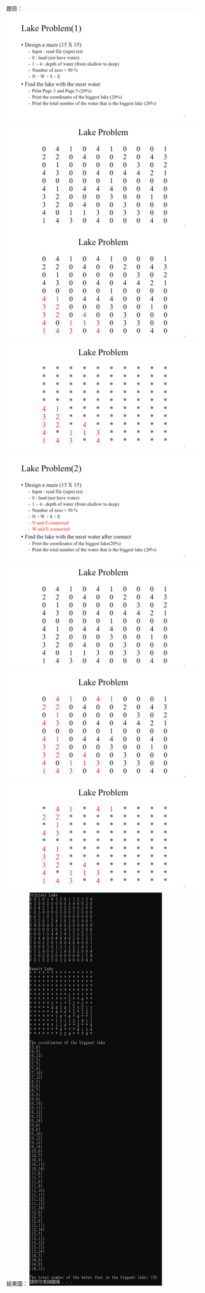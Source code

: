 題目：
![image](https://github.com/kokoming/data-structure-HW/blob/master/%E8%B3%87%E7%B5%90HW1/%E9%A1%8C%E7%9B%AE/lake%20problem%20(1).png)
![image](https://github.com/kokoming/data-structure-HW/blob/master/%E8%B3%87%E7%B5%90HW1/%E9%A1%8C%E7%9B%AE/lake%20problem%20(2).png)
![image](https://github.com/kokoming/data-structure-HW/blob/master/%E8%B3%87%E7%B5%90HW1/%E9%A1%8C%E7%9B%AE/lake%20problem%20(3).png)
![image](https://github.com/kokoming/data-structure-HW/blob/master/%E8%B3%87%E7%B5%90HW1/%E9%A1%8C%E7%9B%AE/lake%20problem%20(4).png)
![image](https://github.com/kokoming/data-structure-HW/blob/master/%E8%B3%87%E7%B5%90HW1/%E9%A1%8C%E7%9B%AE/lake%20problem%20(5).png)
![image](https://github.com/kokoming/data-structure-HW/blob/master/%E8%B3%87%E7%B5%90HW1/%E9%A1%8C%E7%9B%AE/lake%20problem%20(6).png)
![image](https://github.com/kokoming/data-structure-HW/blob/master/%E8%B3%87%E7%B5%90HW1/%E9%A1%8C%E7%9B%AE/lake%20problem%20(7).png)
![image](https://github.com/kokoming/data-structure-HW/blob/master/%E8%B3%87%E7%B5%90HW1/%E9%A1%8C%E7%9B%AE/lake%20problem%20(8).png)
結果圖：
![image](https://github.com/kokoming/data-structure-HW/blob/master/%E8%B3%87%E7%B5%90HW1/HW1_result.png)
